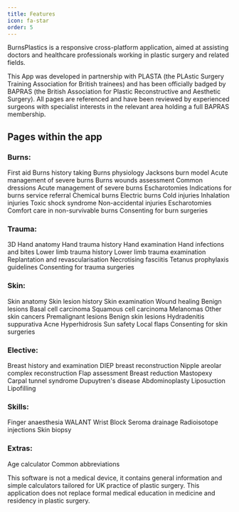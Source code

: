 ```yaml
---
title: Features
icon: fa-star
order: 5
---
```


BurnsPlastics is a responsive cross-platform application, aimed at assisting doctors and healthcare professionals working in plastic surgery and related fields.

This App was developed in partnership with PLASTA (the PLAstic Surgery Training Association for British trainees) and has been officially badged by BAPRAS (the British Association for Plastic Reconstructive and Aesthetic Surgery). All pages are referenced and have been reviewed by experienced surgeons with specialist interests in the relevant area holding a full BAPRAS membership.

## Pages within the app


### Burns:

First aid
Burns history taking
Burns physiology
Jacksons burn model
Acute management of severe burns
Burns wounds assessment
Common dressions
Acute management of severe burns
Escharotomies
Indications for burns service referral
Chemical burns
Electric burns
Cold injuries
Inhalation injuries
Toxic shock syndrome
Non-accidental injuries
Escharotomies
Comfort care in non-survivable burns
Consenting for burn surgeries


### Trauma:

3D Hand anatomy
Hand trauma history
Hand examination
Hand infections and bites
Lower limb trauma history
Lower limb trauma examination
Replantation and revascularisation
Necrotising fasciitis
Tetanus prophylaxis guidelines
Consenting for trauma surgeries


### Skin:

Skin anatomy
Skin lesion history
Skin examination
Wound healing
Benign lesions
Basal cell carcinoma 
Squamous cell carcinoma
Melanomas
Other skin cancers
Premalignant lesions
Benign skin lesions
Hydradenitis suppurativa
Acne
Hyperhidrosis
Sun safety
Local flaps
Consenting for skin surgeries


### Elective:

Breast history and examination
DIEP breast reconstruction
Nipple areolar complex reconstruction
Flap assessment
Breast reduction
Mastopexy
Carpal tunnel syndrome
Dupuytren's disease
Abdominoplasty
Liposuction
Lipofilling


### Skills:

Finger anaesthesia
WALANT 
Wrist Block
Seroma drainage
Radioisotope injections 
Skin biopsy


### Extras:

Age calculator
Common abbreviations


This software is not a medical device, it contains general information and simple calculators tailored for UK practice of plastic surgery. This application does not replace formal medical education in medicine and residency in plastic surgery.
